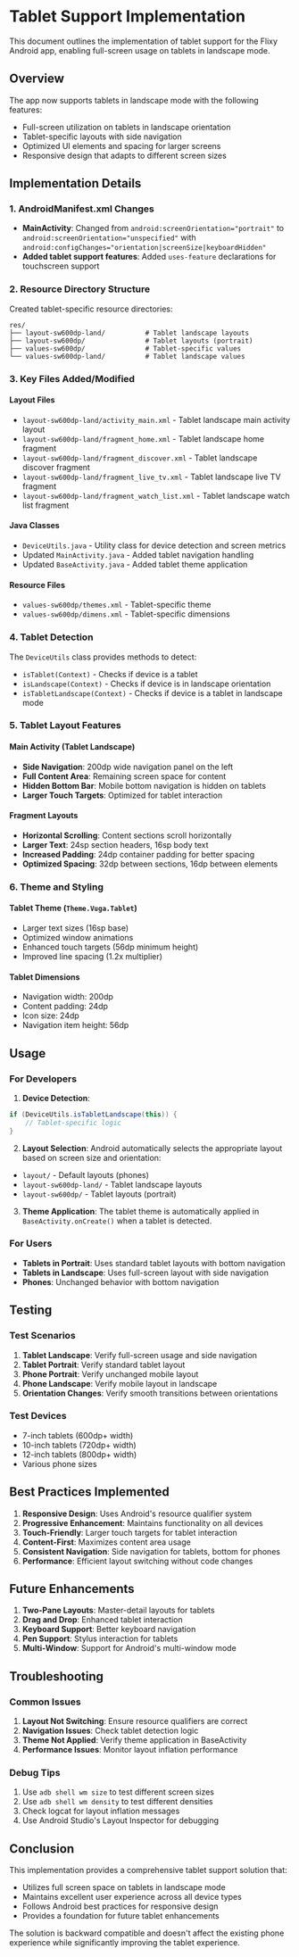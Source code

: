 # Tablet Support Implementation

This document outlines the implementation of tablet support for the Flixy Android app, enabling full-screen usage on tablets in landscape mode.

## Overview

The app now supports tablets in landscape mode with the following features:
- Full-screen utilization on tablets in landscape orientation
- Tablet-specific layouts with side navigation
- Optimized UI elements and spacing for larger screens
- Responsive design that adapts to different screen sizes

## Implementation Details

### 1. AndroidManifest.xml Changes

- **MainActivity**: Changed from `android:screenOrientation="portrait"` to `android:screenOrientation="unspecified"` with `android:configChanges="orientation|screenSize|keyboardHidden"`
- **Added tablet support features**: Added `uses-feature` declarations for touchscreen support

### 2. Resource Directory Structure

Created tablet-specific resource directories:
```
res/
├── layout-sw600dp-land/          # Tablet landscape layouts
├── layout-sw600dp/               # Tablet layouts (portrait)
├── values-sw600dp/               # Tablet-specific values
└── values-sw600dp-land/          # Tablet landscape values
```

### 3. Key Files Added/Modified

#### Layout Files
- `layout-sw600dp-land/activity_main.xml` - Tablet landscape main activity layout
- `layout-sw600dp-land/fragment_home.xml` - Tablet landscape home fragment
- `layout-sw600dp-land/fragment_discover.xml` - Tablet landscape discover fragment
- `layout-sw600dp-land/fragment_live_tv.xml` - Tablet landscape live TV fragment
- `layout-sw600dp-land/fragment_watch_list.xml` - Tablet landscape watch list fragment

#### Java Classes
- `DeviceUtils.java` - Utility class for device detection and screen metrics
- Updated `MainActivity.java` - Added tablet navigation handling
- Updated `BaseActivity.java` - Added tablet theme application

#### Resource Files
- `values-sw600dp/themes.xml` - Tablet-specific theme
- `values-sw600dp/dimens.xml` - Tablet-specific dimensions

### 4. Tablet Detection

The `DeviceUtils` class provides methods to detect:
- `isTablet(Context)` - Checks if device is a tablet
- `isLandscape(Context)` - Checks if device is in landscape orientation
- `isTabletLandscape(Context)` - Checks if device is a tablet in landscape mode

### 5. Tablet Layout Features

#### Main Activity (Tablet Landscape)
- **Side Navigation**: 200dp wide navigation panel on the left
- **Full Content Area**: Remaining screen space for content
- **Hidden Bottom Bar**: Mobile bottom navigation is hidden on tablets
- **Larger Touch Targets**: Optimized for tablet interaction

#### Fragment Layouts
- **Horizontal Scrolling**: Content sections scroll horizontally
- **Larger Text**: 24sp section headers, 16sp body text
- **Increased Padding**: 24dp container padding for better spacing
- **Optimized Spacing**: 32dp between sections, 16dp between elements

### 6. Theme and Styling

#### Tablet Theme (`Theme.Vuga.Tablet`)
- Larger text sizes (16sp base)
- Optimized window animations
- Enhanced touch targets (56dp minimum height)
- Improved line spacing (1.2x multiplier)

#### Tablet Dimensions
- Navigation width: 200dp
- Content padding: 24dp
- Icon size: 24dp
- Navigation item height: 56dp

## Usage

### For Developers

1. **Device Detection**:
```java
if (DeviceUtils.isTabletLandscape(this)) {
    // Tablet-specific logic
}
```

2. **Layout Selection**:
Android automatically selects the appropriate layout based on screen size and orientation:
- `layout/` - Default layouts (phones)
- `layout-sw600dp-land/` - Tablet landscape layouts
- `layout-sw600dp/` - Tablet layouts (portrait)

3. **Theme Application**:
The tablet theme is automatically applied in `BaseActivity.onCreate()` when a tablet is detected.

### For Users

- **Tablets in Portrait**: Uses standard tablet layouts with bottom navigation
- **Tablets in Landscape**: Uses full-screen layout with side navigation
- **Phones**: Unchanged behavior with bottom navigation

## Testing

### Test Scenarios
1. **Tablet Landscape**: Verify full-screen usage and side navigation
2. **Tablet Portrait**: Verify standard tablet layout
3. **Phone Portrait**: Verify unchanged mobile layout
4. **Phone Landscape**: Verify mobile layout in landscape
5. **Orientation Changes**: Verify smooth transitions between orientations

### Test Devices
- 7-inch tablets (600dp+ width)
- 10-inch tablets (720dp+ width)
- 12-inch tablets (800dp+ width)
- Various phone sizes

## Best Practices Implemented

1. **Responsive Design**: Uses Android's resource qualifier system
2. **Progressive Enhancement**: Maintains functionality on all devices
3. **Touch-Friendly**: Larger touch targets for tablet interaction
4. **Content-First**: Maximizes content area usage
5. **Consistent Navigation**: Side navigation for tablets, bottom for phones
6. **Performance**: Efficient layout switching without code changes

## Future Enhancements

1. **Two-Pane Layouts**: Master-detail layouts for tablets
2. **Drag and Drop**: Enhanced tablet interaction
3. **Keyboard Support**: Better keyboard navigation
4. **Pen Support**: Stylus interaction for tablets
5. **Multi-Window**: Support for Android's multi-window mode

## Troubleshooting

### Common Issues

1. **Layout Not Switching**: Ensure resource qualifiers are correct
2. **Navigation Issues**: Check tablet detection logic
3. **Theme Not Applied**: Verify theme application in BaseActivity
4. **Performance Issues**: Monitor layout inflation performance

### Debug Tips

1. Use `adb shell wm size` to test different screen sizes
2. Use `adb shell wm density` to test different densities
3. Check logcat for layout inflation messages
4. Use Android Studio's Layout Inspector for debugging

## Conclusion

This implementation provides a comprehensive tablet support solution that:
- Utilizes full screen space on tablets in landscape mode
- Maintains excellent user experience across all device types
- Follows Android best practices for responsive design
- Provides a foundation for future tablet enhancements

The solution is backward compatible and doesn't affect the existing phone experience while significantly improving the tablet experience. 